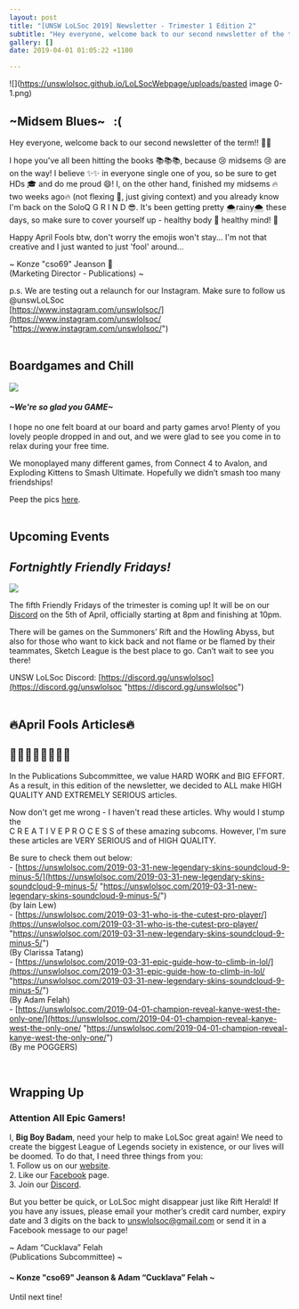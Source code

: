 ```yaml
---
layout: post
title: "[UNSW LoLSoc 2019] Newsletter - Trimester 1 Edition 2"
subtitle: "Hey everyone, welcome back to our second newsletter of the term!! \U0001F389\U0001F389"
gallery: []
date: 2019-04-01 01:05:22 +1100

---
```

![](https://unswlolsoc.github.io/LoLSocWebpage/uploads/pasted image 0-1.png)

## \~Midsem Blues\~   :(

Hey everyone, welcome back to our second newsletter of the term!! 🎉🎉

I hope you've all been hitting the books 📚📚📚, because 😢 midsems 😢 are on the way! I believe ✨✨ in everyone single one of you, so be sure to get HDs 🎓 and do me proud 😄! I, on the other hand, finished my midsems 🔥two weeks ago🔥 (not flexing 💪, just giving context) and you already know I'm back on the SoloQ G R I N D 😎. It's been getting pretty 🌨rainy🌨 these days, so make sure to cover yourself up - healthy body 💪 healthy mind! 🤔

Happy April Fools btw, don't worry the emojis won't stay... I'm not that creative and I just wanted to just 'fool' around...

\~ Konze "cso69" Jeanson 💯  
(Marketing Director - Publications) \~

p.s. We are testing out a relaunch for our Instagram. Make sure to follow us @unswLoLSoc  
[https://www.instagram.com/unswlolsoc/](https://www.instagram.com/unswlolsoc/ "https://www.instagram.com/unswlolsoc/") <br> <br>

## Boardgames and Chill

![](https://unswlolsoc.github.io/LoLSocWebpage/uploads/Picture3.png)

#### _\~We're so glad you GAME\~_

I hope no one felt board at our board and party games arvo! Plenty of you lovely people dropped in and out, and we were glad to see you come in to relax during your free time.

We monoplayed many different games, from Connect 4 to Avalon, and Exploding Kittens to Smash Ultimate. Hopefully we didn’t smash too many friendships!

Peep the pics [here](https://www.facebook.com/pg/UNSWLoLSociety/photos/?tab=album&album_id=2262165560517908&__xts__%5B0%5D=68.ARCTtgfQFAwUablJMS8XqRZ5qNl2wr4SMedwrd4yZFx-BKUAky9UkWvLXdSBMyUpIaGCmvRneZnV6k-bah1ConZjIowOcPdfPCtbJtrNE8PNywXzipmwaawDslDBzzxy-cv_-J5UR-Cy342iq6TsXItQQpbH_0Qc6hVjZZJVLM-L0unYy4hLwaSk0wY4colwKgbNCVAzPmJgA9t6S2FeCuoNwJtvycHXkjyZitXXfVyiqLtpMcz5O0RER75gNw27OaJWkOLhIsY-osFrHQNk05vRIyjv6EjdvTsqWAHa--5UOTx-7KcrLkeTeONSh-KCwfobn-_5W29Icid-m5lS73lyGN-6AEn0bFZKSwwJ6aDtU3mFvkKV_Q59oyn8Z7bhNZsvx2Ot1Yk67OYQM2EfsyI3xK4uQ9CYKfrIqbsroyQjYqWQL3m3kuTlbOEjfXGdcgHHdK8yBH5b0oU&__tn__=-UC-R). <br> <br>

## Upcoming Events

## _Fortnightly Friendly Fridays!_

![](https://unswlolsoc.github.io/LoLSocWebpage/uploads/fb20c49c-18f9-4f1c-bee1-729891b90884-1.jpg)

The fifth Friendly Fridays of the trimester is coming up! It will be on our [Discord](http://discord.gg/unswlolsoc) on the 5th of April, officially starting at 8pm and finishing at 10pm.

There will be games on the Summoners’ Rift and the Howling Abyss, but also for those who want to kick back and not flame or be flamed by their teammates, Sketch League is the best place to go. Can’t wait to see you there!

UNSW LoLSoc Discord: [https://discord.gg/unswlolsoc](https://discord.gg/unswlolsoc "https://discord.gg/unswlolsoc") <br> <br>

## 🔥April Fools Articles🔥

## 💯💯💯💯💯💯💯💯

In the Publications Subcommittee, we value HARD WORK and BIG EFFORT. As a result, in this edition of the newsletter, we decided to ALL make HIGH QUALITY AND EXTREMELY SERIOUS articles.

Now don't get me wrong - I haven't read these articles. Why would I stump the  
C R E A T I V E P R O C E S S of these amazing subcoms. However, I'm sure these articles are VERY SERIOUS and of HIGH QUALITY.

Be sure to check them out below:  
\- [https://unswlolsoc.com/2019-03-31-new-legendary-skins-soundcloud-9-minus-5/](https://unswlolsoc.com/2019-03-31-new-legendary-skins-soundcloud-9-minus-5/ "https://unswlolsoc.com/2019-03-31-new-legendary-skins-soundcloud-9-minus-5/")   
(by Iain Lew)  
\- [https://unswlolsoc.com/2019-03-31-who-is-the-cutest-pro-player/](https://unswlolsoc.com/2019-03-31-who-is-the-cutest-pro-player/ "https://unswlolsoc.com/2019-03-31-new-legendary-skins-soundcloud-9-minus-5/")   
(By Clarissa Tatang)  
\- [https://unswlolsoc.com/2019-03-31-epic-guide-how-to-climb-in-lol/](https://unswlolsoc.com/2019-03-31-epic-guide-how-to-climb-in-lol/ "https://unswlolsoc.com/2019-03-31-new-legendary-skins-soundcloud-9-minus-5/")   
(By Adam Felah)  
\- [https://unswlolsoc.com/2019-04-01-champion-reveal-kanye-west-the-only-one/](https://unswlolsoc.com/2019-04-01-champion-reveal-kanye-west-the-only-one/ "https://unswlolsoc.com/2019-04-01-champion-reveal-kanye-west-the-only-one/")  
(By me POGGERS)

<br> 

## Wrapping Up

### **Attention All Epic Gamers!**

I, **Big Boy Badam**, need your help to make LoLSoc great again! We need to create the biggest League of Legends society in existence, or our lives will be doomed. To do that, I need three things from you:  
1\. Follow us on our [website](https://unswlolsoc.com/).  
2\. Like our [Facebook](https://www.facebook.com/UNSWLoLSociety/) page.  
3\. Join our [Discord](http://discord.gg/unswlolsoc).

But you better be quick, or LoLSoc might disappear just like Rift Herald! If you have any issues, please email your mother’s credit card number, expiry date and 3 digits on the back to [unswlolsoc@gmail.com](mailto:unswlolsoc@gmail.com) or send it in a Facebook message to our page!

\~ Adam “Cucklava” Felah  
(Publications Subcommittee) \~

#### \~ Konze "cso69" Jeanson & Adam “Cucklava” Felah \~

Until next tine!